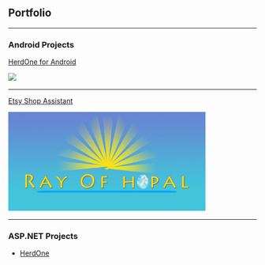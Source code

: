 ## Portfolio

---

### Android Projects

[HerdOne for Android](/pdf/HerdOnePresentation.pdf)

<img src="images/hoa.gif?raw=true" width="200"/>

---
[Etsy Shop Assistant](/pdf/HerdOnePresentation.pdf)

<img src="images/rog-logo-v3.jpg?raw=true" width="400"/>

---

### ASP.NET Projects

- [HerdOne](http://herdone.com/)
